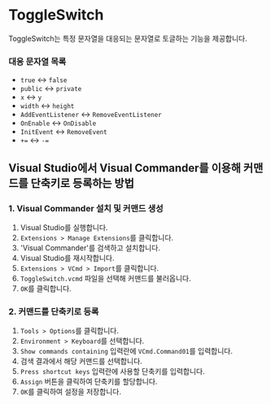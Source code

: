 # ToggleSwitch

ToggleSwitch는 특정 문자열을 대응되는 문자열로 토글하는 기능을 제공합니다.

### 대응 문자열 목록
- `true` ↔ `false`
- `public` ↔ `private`
- `x` ↔ `y`
- `width` ↔ `height`
- `AddEventListener` ↔ `RemoveEventListener`
- `OnEnable` ↔ `OnDisable`
- `InitEvent` ↔ `RemoveEvent`
- `+=` ↔ `-=`

## Visual Studio에서 Visual Commander를 이용해 커맨드를 단축키로 등록하는 방법

### 1. Visual Commander 설치 및 커맨드 생성
1. Visual Studio를 실행합니다.
2. `Extensions > Manage Extensions`를 클릭합니다.
3. 'Visual Commander'를 검색하고 설치합니다.
4. Visual Studio를 재시작합니다.
5. `Extensions > VCmd > Import`를 클릭합니다.
6. `ToggleSwitch.vcmd` 파일을 선택해 커맨드를 불러옵니다.
7. `OK`를 클릭합니다.

### 2. 커맨드를 단축키로 등록
1. `Tools > Options`를 클릭합니다.
2. `Environment > Keyboard`를 선택합니다.
3. `Show commands containing` 입력란에 `VCmd.Command01`를 입력합니다.
4. 검색 결과에서 해당 커맨드를 선택합니다.
5. `Press shortcut keys` 입력란에 사용할 단축키를 입력합니다.
6. `Assign` 버튼을 클릭하여 단축키를 할당합니다.
7. `OK`를 클릭하여 설정을 저장합니다.
